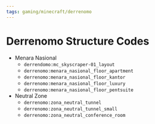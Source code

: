 ```yaml
---
tags: gaming/minecraft/derrenomo
---
```

# Derrenomo Structure Codes
- Menara Nasional
	- `derrendomo:mc_skyscraper-01_layout`
	- `derrenomo:menara_nasional_floor_apartment`
	- `derrenomo:menara_nasional_floor_kantor`
	- `derrenomo:menara_nasional_floor_luxury`
	- `derrenomo:menara_nasional_floor_pentsuite`
- Neutral Zone
	- `derrenomo:zona_neutral_tunnel`
	- `derrenomo:zona_neutral_tunnel_small`
	- `derrenomo:zona_neutral_conference_room`
